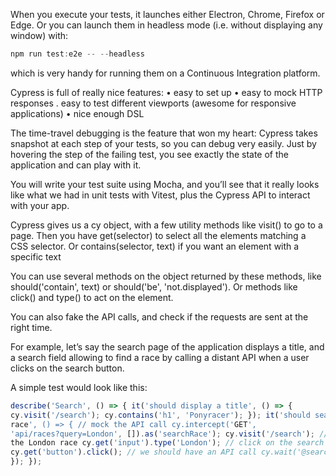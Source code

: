 When you execute your tests, it launches either Electron, Chrome, Firefox or Edge. Or you can launch them in headless mode (i.e. without displaying any window) with:

```js
npm run test:e2e -- --headless
```

which is very handy for running them on a Continuous Integration platform.

Cypress is full of really nice features:
• easy to set up
• easy to mock HTTP responses
. easy to test different viewports (awesome️ for responsive applications)
• nice enough DSL

The time-travel debugging is the feature that won my heart: Cypress takes snapshot at each step of your tests, so you can debug very easily. Just by hovering the step of the failing test, you see exactly
the state of the application and can play with it.

You will write your test suite using Mocha, and you’ll see that it really looks like what we had in unit tests with Vitest, plus the Cypress API to interact with your app.

Cypress gives us a cy object, with a few utility methods like visit() to go to a page. Then you have get(selector) to select all the elements matching a CSS selector. Or contains(selector, text) if you want an element with a specific text

You can use several methods on the object returned by these methods, like should('contain', text) or should('be', 'not.displayed'). Or methods like click() and type() to act on the element.

You can also fake the API calls, and check if the requests are sent at the right time.

For example, let’s say the search page of the application displays a title, and a search field allowing to find a race by calling a distant API when a user clicks on the search button.

A simple test would look like this:

```js
describe('Search', () => { it('should display a title', () => {
cy.visit('/search'); cy.contains('h1', 'Ponyracer'); }); it('should search a
race', () => { // mock the API call cy.intercept('GET',
'api/races?query=London', []).as('searchRace'); cy.visit('/search'); // search
the London race cy.get('input').type('London'); // click on the search button
cy.get('button').click(); // we should have an API call cy.wait('@searchRace');
}); });

```






